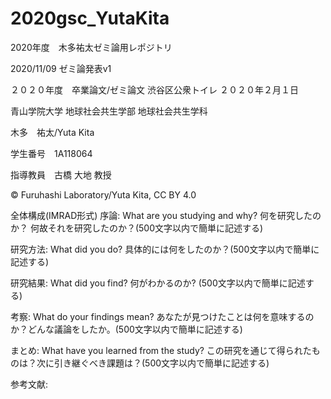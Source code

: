 # 2020gsc_YutaKita
2020年度　木多祐太ゼミ論用レポジトリ

2020/11/09 ゼミ論発表v1

２０２０年度　卒業論文/ゼミ論文
渋谷区公衆トイレ
２０２０年２月１日

青山学院大学 地球社会共生学部 地球社会共生学科

木多　祐太/Yuta Kita

学生番号　1A118064

指導教員　古橋 大地 教授

© Furuhashi Laboratory/Yuta Kita, CC BY 4.0

全体構成(IMRAD形式)
序論:
What are you studying and why? 何を研究したのか？ 何故それを研究したのか？(500文字以内で簡単に記述する)

研究方法:
What did you do? 具体的には何をしたのか？(500文字以内で簡単に記述する)

研究結果:
What did you find? 何がわかるのか? (500文字以内で簡単に記述する)

考察:
What do your findings mean? あなたが見つけたことは何を意味するのか？どんな議論をしたか。(500文字以内で簡単に記述する)

まとめ:
What have you learned from the study? この研究を通じて得られたものは？次に引き継ぐべき課題は？(500文字以内で簡単に記述する)

参考文献:
